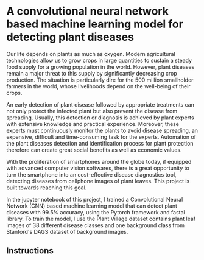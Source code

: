 # A convolutional neural network based machine learning model for detecting plant diseases

   Our life depends on plants as much as oxygen. Modern agricultural technologies allow us to grow crops in large quantities to sustain a steady food supply for a growing population in the world. However, plant diseases remain a major threat to this supply by significantly decreasing crop production. The situation is particularly dire for the 500 million smallholder farmers in the world, whose livelihoods depend on the well-being of their crops. 
  
   An early detection of plant disease followed by appropriate treatments can not only protect the infected plant but also prevent the disease from spreading. Usually, this detection or diagnosis is achieved by plant experts with extensive knowledge and practical experience. Moreover, these experts must continuously monitor the plants to avoid disease spreading, an expensive, difficult and time-consuming task for the experts. Automation of the plant diseases detection and identification process for plant protection therefore can create great social benefits as well as economic values.
  
   With the proliferation of smartphones around the globe today, if equipped with advanced computer vision softwares, there is a great opportunity to turn the smartphone into an cost-effective disease diagnostics tool, detecting diseases from cellphone images of plant leaves. This project is built towards reaching this goal.
   
   In the jupyter notebook of this project, I trained a Convolutional Neural Network (CNN) based machine learning model that can detect plant diseases with 99.5% accuracy, using the Pytorch framework and fastai library. To train the model, I use the Plant Village dataset contains plant leaf images of 38 different disease classes and one background class from Stanford's DAGS dataset of background images.
   
   ## Instructions
